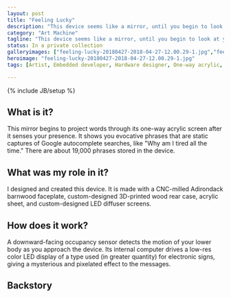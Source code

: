 ```yaml
---
layout: post
title: "Feeling Lucky"
description: "This device seems like a mirror, until you begin to look at your reflection."
category: "Art Machine"
tagline: "This device seems like a mirror, until you begin to look at your reflection."
status: In a private collection
galleryimages: ["feeling-lucky-20180427-2018-04-27-12.00.29-1.jpg","feeling-lucky-stackup.png"]
heroimage: "feeling-lucky-20180427-2018-04-27-12.00.29-1.jpg"
tags: [Artist, Embedded developer, Hardware designer, One-way acrylic, LED matrix, Adirondack barnwood, Occupancy sensor, Raspberry Pi, Wood PLA, Google autocompletes, Judging Me Judging You, 3D printing]

---
```

{% include JB/setup %}

## What is it?

This mirror begins to project words through its one-way acrylic screen after it senses your presence. It shows you evocative phrases that are static captures of Google autocomplete searches, like "Why am I tired all the time." There are about 19,000 phrases stored in the device.

## What was my role in it?

I designed and created this device. It is made with a CNC-milled Adirondack barnwood faceplate, custom-designed 3D-printed wood rear case, acrylic sheet, and custom-designed LED diffuser screens.

## How does it work?

A downward-facing occupancy sensor detects the motion of your lower body as you approach the device. Its internal computer drives a low-res color LED display of a type used (in greater quantity) for electronic signs, giving a mysterious and pixelated effect to the messages.

## Backstory
